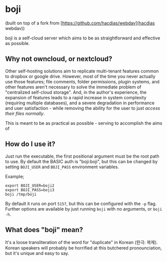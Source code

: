 # boji

(built on top of a fork from [https://github.com/hacdias/webdav](hacdias webdav))

boji is a self-cloud server which aims to be as straightforward and effective as possible.

## Why not owncloud, or nextcloud?

Other self-hosting solutions aim to replicate multi-tenant features common to dropbox or google drive. However, most of the time you never actually use those features; file comments, folder permissions, plugin systems, and other features aren't necessary to solve the immediate problem of "centralized self-cloud storage". And, in the author's experience, the expansion of features leads to a rapid increase in system complexity (requiring multiple databases), and a severe degradation in performance and user satisfaction - while removing the ability for the user to just _access their files normally_.

This is meant to be as practical as possible - serving to accomplish the aims of 

## How do I use it?

Just run the executable, the first positional argument must be the root path to use. By default the BASIC auth is "boji:boji", but this can be changed by setting `BOJI_USER` and `BOJI_PASS` environment variables.

Example;

```
export BOJI_USER=boji2
export BOJI_PASS=boji3
boji /tmp/boji
``` 

By default it runs on port `5157`, but this can be configured with the `-p` flag. Further options are available by just running `boji` with no arguments, or `boji -h`.

## What does "boji" mean?

 It's a loose transliteration of the word for "duplicate" in Korean (한극: 복제). Korean speakers will probably be horrified at this butchered pronounciation, but it's unique and easy to say.